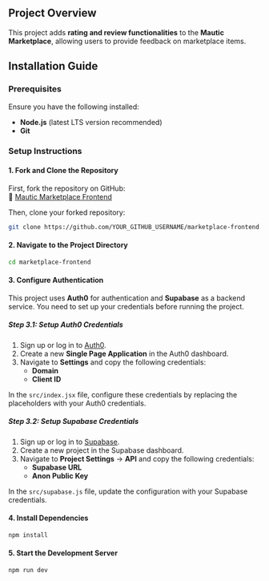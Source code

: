  ## Project Overview  

This project adds **rating and review functionalities** to the **Mautic Marketplace**, allowing users to provide feedback on marketplace items.  

## Installation Guide  

### Prerequisites  

Ensure you have the following installed:  
- **Node.js** (latest LTS version recommended)  
- **Git**  

### Setup Instructions  

#### 1. Fork and Clone the Repository  

First, fork the repository on GitHub:  
🔗 [Mautic Marketplace Frontend](https://github.com/mautic/marketplace-frontend)  

Then, clone your forked repository:  

```bash
git clone https://github.com/YOUR_GITHUB_USERNAME/marketplace-frontend.git
```

#### 2. Navigate to the Project Directory  

```bash
cd marketplace-frontend
```

#### 3. Configure Authentication  

This project uses **Auth0** for authentication and **Supabase** as a backend service. You need to set up your credentials before running the project.

##### **Step 3.1: Setup Auth0 Credentials**  

1. Sign up or log in to [Auth0](https://auth0.com/).  
2. Create a new **Single Page Application** in the Auth0 dashboard.  
3. Navigate to **Settings** and copy the following credentials:  
   - **Domain**  
   - **Client ID**  

In the `src/index.jsx` file, configure these credentials by replacing the placeholders with your Auth0 credentials.

##### **Step 3.2: Setup Supabase Credentials**  

1. Sign up or log in to [Supabase](https://supabase.com/).  
2. Create a new project in the Supabase dashboard.  
3. Navigate to **Project Settings** → **API** and copy the following credentials:  
   - **Supabase URL**  
   - **Anon Public Key**  

In the `src/supabase.js` file, update the configuration with your Supabase credentials.

#### 4. Install Dependencies  

```bash
npm install
```

#### 5. Start the Development Server  

```bash
npm run dev
```
 
